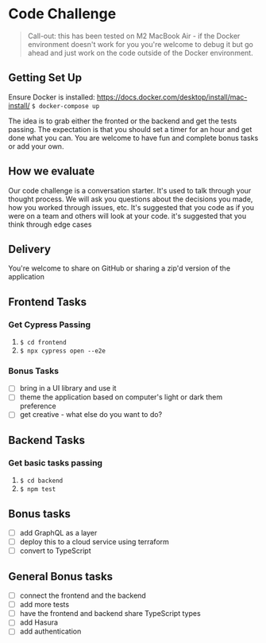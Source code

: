 # Code Challenge

> Call-out: this has been tested on M2 MacBook Air - if the Docker environment doesn't work for you you're welcome to debug it but go ahead and just work on the code outside of the Docker environment.

## Getting Set Up

Ensure Docker is installed: https://docs.docker.com/desktop/install/mac-install/
`$ docker-compose up`

The idea is to grab either the fronted or the backend and get the tests passing.
The expectation is that you should set a timer for an hour and get done what you can.
You are welcome to have fun and complete bonus tasks or add your own.

## How we evaluate

Our code challenge is a conversation starter. It's used to talk through your thought process.
We will ask you questions about the decisions you made, how you worked through issues, etc.
It's suggested that you code as if you were on a team and others will look at your code.
it's suggested that you think through edge cases

## Delivery

You're welcome to share on GitHub or sharing a zip'd version of the application

## Frontend Tasks

### Get Cypress Passing

1. `$ cd frontend`
2. `$ npx cypress open --e2e`

### Bonus Tasks

- [ ] bring in a UI library and use it
- [ ] theme the application based on computer's light or dark them preference
- [ ] get creative - what else do you want to do?

## Backend Tasks

### Get basic tasks passing

1. `$ cd backend`
2. `$ npm test`

## Bonus tasks

- [ ] add GraphQL as a layer
- [ ] deploy this to a cloud service using terraform
- [ ] convert to TypeScript

## General Bonus tasks

- [ ] connect the frontend and the backend
- [ ] add more tests
- [ ] have the frontend and backend share TypeScript types
- [ ] add Hasura
- [ ] add authentication
